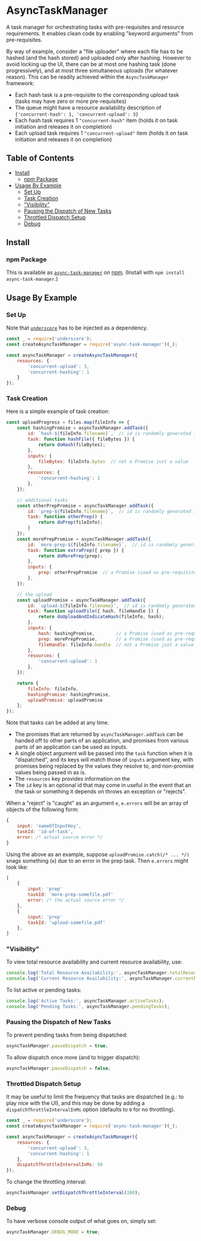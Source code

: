 # AsyncTaskManager

A task manager for orchestrating tasks with pre-requisites and resource requirements.
It enables clean code by enabling "keyword arguments" from pre-requisites.

By way of example, consider a "file uploader" where each file has to be hashed (and the hash stored) and uploaded only after hashing.
However to avoid locking up the UI, there can be at most one hashing task (done progressively), and at most three simultaneous uploads (for whatever reason).
This can be readily achieved within the `AsyncTaskManager` framework:

 - Each hash task is a pre-requisite to the corresponding upload task (tasks may have zero or more pre-requisites)
 - The queue might have a resource availability description of `{'concurrent-hash': 1, 'concurrent-upload': 3}`
 - Each hash task requires 1 `"concurrent-hash"` item (holds it on task initiation and releases it on completion)
 - Each upload task requires 1 `"concurrent-upload"` item (holds it on task initiation and releases it on completion)

## Table of Contents

<!-- MarkdownTOC -->

- [Install](#install)
    - [npm Package](#npm-package)
- [Usage By Example](#usage-by-example)
    - [Set Up](#set-up)
    - [Task Creation](#task-creation)
    - ["Visibility"](#visibility)
    - [Pausing the Dispatch of New Tasks](#pausing-the-dispatch-of-new-tasks)
    - [Throttled Dispatch Setup](#throttled-dispatch-setup)
    - [Debug](#debug)

<!-- /MarkdownTOC -->


## Install

### npm Package

This is available as [`async-task-manager`](https://www.npmjs.com/package/async-task-manager) on [npm](https://www.npmjs.com/). (Install with `npm install async-task-manager`.)

## Usage By Example

### Set Up

Note that [`underscore`](http://underscorejs.org/) has to be injected as a dependency.

```javascript
const _ = require('underscore');
const createAsyncTaskManager = require('async-task-manager')(_);

const asyncTaskManager = createAsyncTaskManager({
    resources: {
        'concurrent-upload': 3,
        'concurrent-hashing': 1
    }
});
```

### Task Creation

Here is a simple example of task creation:

```javascript
const uploadProgress = files.map(fileInfo => {
    const hashingPromise = asyncTaskManager.addTask({
        id: `hash-${fileInfo.filename}`,  // id is randomly generated if omitted
        task: function hashFile({ fileBytes }) {
            return doHash(fileBytes);
        },
        inputs: {
            fileBytes: fileInfo.bytes  // not a Promise just a value
        },
        resources: {
            'concurrent-hashing': 1
        },
    });

    // additional tasks
    const otherPrepPromise = asyncTaskManager.addTask({
        id: `prep-${fileInfo.filename}`,  // id is randomly generated if omitted
        task: function otherPrep() {
            return doPrep(fileInfo);
        }
    });
    const morePrepPromise = asyncTaskManager.addTask({
        id: `more-prep-${fileInfo.filename}`,  // id is randomly generated if omitted
        task: function extraPrep({ prep }) {
            return doMorePrep(prep);
        },
        inputs: {
            prep: otherPrepPromise  // a Promise (used as pre-requisite)
        },
    });

    // the upload
    const uploadPromise = asyncTaskManager.addTask({
        id: `upload-${fileInfo.filename}`,  // id is randomly generated if omitted
        task: function uploadFile({ hash, fileHandle }) {
            return doUploadAndIndicateHash(fileInfo, hash);
        },
        inputs: {
            hash: hashingPromise,        // a Promise (used as pre-requisite)
            prep: morePrepPromise,       // a Promise (used as pre-requisite)
            fileHandle: fileInfo.handle  // not a Promise just a value (used as parameter)
        },
        resources: {
            'concurrent-upload': 1
        },
    });

    return {
        fileInfo: fileInfo,
        hashingPromise: hashingPromise,
        uploadPromise: uploadPromise
    };
});
```

Note that tasks can be added at any time.

 - The promises that are returned by `asyncTaskManager.addTask` can be handed off to other parts of an application, and promises from various parts of an application can be used as inputs.
 - A single object argument will be passed into the `task` function when it is "dispatched", and its keys will match those of `inputs` argument key, with promises being replaced by the values they resolve to, and non-promise values being passed in as is.
- The `resources` key provides information on the 
- The `id` key is an optional id that may come in useful in the event that an the task or something it depends on throws an exception or "rejects".

When a "reject" is "caught" as an argument `e`, `e.errors` will be an array of objects of the following form:

```javascript
{
    input: 'nameOfInputKey',
    taskId: 'id-of-task',
    error: /* actual source error */
}
```

Using the above as an example, suppose `uploadPromise.catch(/* ... */)` snags something (`e`) due to an error in the prep task. Then `e.errors` might look like:

```javascript
[
    {
        input: 'prep'
        taskId: 'more-prep-somefile.pdf'
        error: /* the actual source error */
    },
    {
        input: 'prep'
        taskId: 'upload-somefile.pdf'
    },
]
```

### "Visibility"

To view total resource availability and current resource availability, use:

```javascript
console.log('Total Resource Availability:', asyncTaskManager.totalResources);
console.log('Current Resource Availability:', asyncTaskManager.currentResources);
```

To list active or pending tasks:

```javascript
console.log('Active Tasks:', asyncTaskManager.activeTasks);
console.log('Pending Tasks:', asyncTaskManager.pendingTasks);
```

### Pausing the Dispatch of New Tasks

To prevent pending tasks from being dispatched:

```javascript
asyncTaskManager.pauseDispatch = true;
```

To allow dispatch once more (and to trigger dispatch):

```javascript
asyncTaskManager.pauseDispatch = false;
```

### Throttled Dispatch Setup

It may be useful to limit the frequency that tasks are dispatched (e.g.: to play nice with the UI), and this may be done by adding a `dispatchThrottleIntervalInMs` option (defaults to `0` for no throttling).

```javascript
const _ = require('underscore');
const createAsyncTaskManager = require('async-task-manager')(_);

const asyncTaskManager = createAsyncTaskManager({
    resources: {
        'concurrent-upload': 3,
        'concurrent-hashing': 1
    },
    dispatchThrottleIntervalInMs: 50
});
```

To change the throttling interval:

```javascript
asyncTaskManager.setDispatchThrottleInterval(100);
```

### Debug

To have verbose console output of what goes on, simply set:

```javascript
asyncTaskManager.DEBUG_MODE = true;
```
